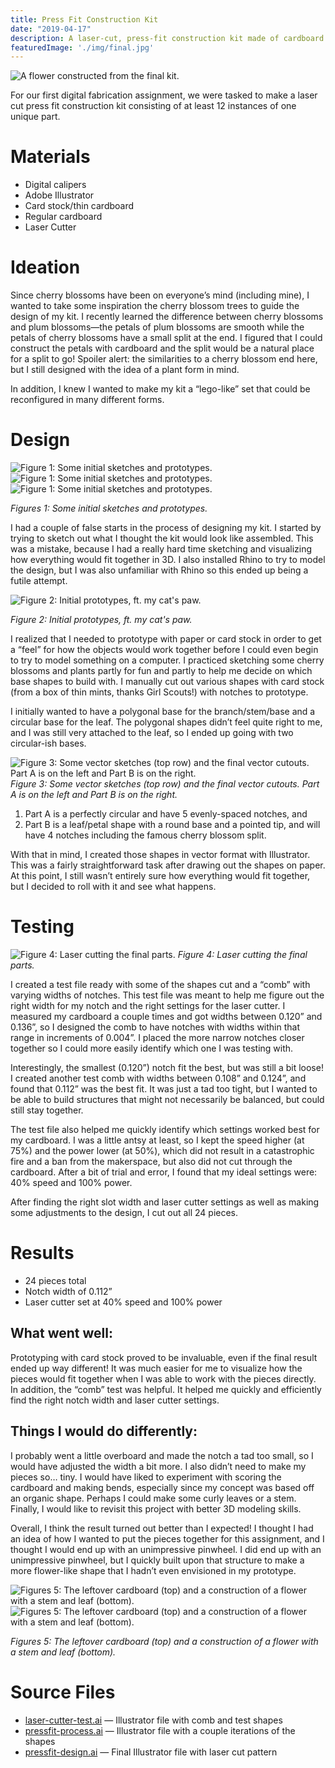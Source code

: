 ```yaml
---
title: Press Fit Construction Kit
date: "2019-04-17"
description: A laser-cut, press-fit construction kit made of cardboard.
featuredImage: './img/final.jpg'
---
```


![A flower constructed from the final kit.](./img/final.jpg)

For our first digital fabrication assignment, we were tasked to make a laser cut press fit construction kit consisting of at least 12 instances of one unique part.

# Materials

- Digital calipers
- Adobe Illustrator
- Card stock/thin cardboard
- Regular cardboard
- Laser Cutter

# Ideation

Since cherry blossoms have been on everyone’s mind (including mine), I wanted to take some inspiration the cherry blossom trees to guide the design of my kit. I recently learned the difference between cherry blossoms and plum blossoms—the petals of plum blossoms are smooth while the petals of cherry blossoms have a small split at the end. I figured that I could construct the petals with cardboard and the split would be a natural place for a split to go! Spoiler alert: the similarities to a cherry blossom end here, but I still designed with the idea of a plant form in mind.

In addition, I knew I wanted to make my kit a “lego-like” set that could be reconfigured in many different forms.

# Design

![Figure 1: Some initial sketches and prototypes.](./img/sketch1.jpg)
![Figure 1: Some initial sketches and prototypes.](./img/sketch2.jpg)
![Figure 1: Some initial sketches and prototypes.](./img/prototype.jpg)

*Figures 1: Some initial sketches and prototypes.*

I had a couple of false starts in the process of designing my kit. I started by trying to sketch out what I thought the kit would look like assembled. This was a mistake, because I had a really hard time sketching and visualizing how everything would fit together in 3D. I also installed Rhino to try to model the design, but I was also unfamiliar with Rhino so this ended up being a futile attempt.

 
![Figure 2: Initial prototypes, ft. my cat's paw.](./img/prototype-cat.jpg)

*Figure 2: Initial prototypes, ft. my cat's paw.*

I realized that I needed to prototype with paper or card stock in order to get a “feel” for how the objects would work together before I could even begin to try to model something on a computer. I practiced sketching some cherry blossoms and plants partly for fun and partly to help me decide on which base shapes to build with. I manually cut out various shapes with card stock (from a box of thin mints, thanks Girl Scouts!) with notches to prototype.

I initially wanted to have a polygonal base for the branch/stem/base and a circular base for the leaf. The polygonal shapes didn’t feel quite right to me, and I was still very attached to the leaf, so I ended up going with two circular-ish bases.

 
![Figure 3: Some vector sketches (top row) and the final vector cutouts. Part A is on the left and Part B is on the right.](./img/vector.png)
*Figure 3: Some vector sketches (top row) and the final vector cutouts. Part A is on the left and Part B is on the right.*

1. Part A is a perfectly circular and have 5 evenly-spaced notches, and
2. Part B is a leaf/petal shape with a round base and a pointed tip, and will have 4 notches including the famous cherry blossom split.

With that in mind, I created those shapes in vector format with Illustrator. This was a fairly straightforward task after drawing out the shapes on paper. At this point, I still wasn’t entirely sure how everything would fit together, but I decided to roll with it and see what happens.

# Testing
 
![Figure 4: Laser cutting the final parts.](./img/laser-cut2.jpg)
*Figure 4: Laser cutting the final parts.*

I created a test file ready with some of the shapes cut and a “comb” with varying widths of notches. This test file was meant to help me figure out the right width for my notch and the right settings for the laser cutter. I measured my cardboard a couple times and got widths between 0.120” and 0.136”, so I designed the comb to have notches with widths within that range in increments of 0.004”. I placed the more narrow notches closer together so I could more easily identify which one I was testing with.

Interestingly, the smallest (0.120”) notch fit the best, but was still a bit loose! I created another test comb with widths between 0.108” and 0.124”, and found that 0.112” was the best fit. It was just a tad too tight, but I wanted to be able to build structures that might not necessarily be balanced, but could still stay together.

The test file also helped me quickly identify which settings worked best for my cardboard. I was a little antsy at least, so I kept the speed higher (at 75%) and the power lower (at 50%), which did not result in a catastrophic fire and a ban from the makerspace, but also did not cut through the cardboard. After a bit of trial and error, I found that my ideal settings were: 40% speed and 100% power.

After finding the right slot width and laser cutter settings as well as making some adjustments to the design, I cut out all 24 pieces.

# Results

- 24 pieces total
- Notch width of 0.112”
- Laser cutter set at 40% speed and 100% power

## What went well:

Prototyping with card stock proved to be invaluable, even if the final result ended up way different! It was much easier for me to visualize how the pieces would fit together when I was able to work with the pieces directly. In addition, the “comb” test was helpful. It helped me quickly and efficiently find the right notch width and laser cutter settings.

## Things I would do differently:

I probably went a little overboard and made the notch a tad too small, so I would have adjusted the width a bit more. I also didn’t need to make my pieces so… tiny. I would have liked to experiment with scoring the cardboard and making bends, especially since my concept was based off an organic shape. Perhaps I could make some curly leaves or a stem. Finally, I would like to revisit this project with better 3D modeling skills.

Overall, I think the result turned out better than I expected! I thought I had an idea of how I wanted to put the pieces together for this assignment, and I thought I would end up with an unimpressive pinwheel. I did end up with an unimpressive pinwheel, but I quickly built upon that structure to make a more flower-like shape that I hadn’t even envisioned in my prototype.

![Figures 5: The leftover cardboard (top) and a construction of a flower with a stem and leaf (bottom).](./img/laser-cut.jpg)
![Figures 5: The leftover cardboard (top) and a construction of a flower with a stem and leaf (bottom).](./img/final2.jpg)

*Figures 5: The leftover cardboard (top) and a construction of a flower with a stem and leaf (bottom).*

# Source Files

- [laser-cutter-test.ai](/project-files/a1/laser-cutter-test.ai) — Illustrator file with comb and test shapes
- [pressfit-process.ai](/project-files/a1/pressfit-process.ai) — Illustrator file with a couple iterations of the shapes
- [pressfit-design.ai](/project-files/a1/pressfit-design.ai) — Final Illustrator file with laser cut pattern
